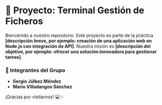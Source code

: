 # 🚀 Proyecto: **Terminal Gestión de Ficheros**

Bienvenido a nuestro repositorio. Este proyecto es parte de la práctica **[descripción breve, por ejemplo: creación de una aplicación web en Node.js con integración de API]**. Nuestra misión es **[descripción del objetivo, por ejemplo: ofrecer una solución innovadora para gestionar tareas]**.

### 👥 **Integrantes del Grupo**
- **Sergio Júlbez Méndez**
- **Mario Villadangos Sánchez**


¡Gracias por visitarnos! 💻✨
